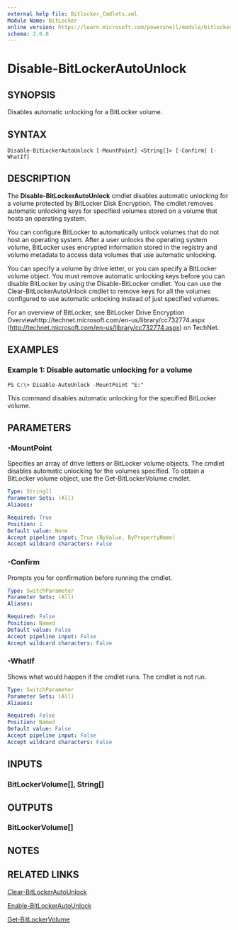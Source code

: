 ```yaml
---
external help file: Bitlocker_Cmdlets.xml
Module Name: BitLocker
online version: https://learn.microsoft.com/powershell/module/bitlocker/disable-bitlockerautounlock?view=windowsserver2012-ps&wt.mc_id=ps-gethelp
schema: 2.0.0
---
```


# Disable-BitLockerAutoUnlock

## SYNOPSIS
Disables automatic unlocking for a BitLocker volume.

## SYNTAX

```
Disable-BitLockerAutoUnlock [-MountPoint] <String[]> [-Confirm] [-WhatIf]
```

## DESCRIPTION
The **Disable-BitLockerAutoUnlock** cmdlet disables automatic unlocking for a volume protected by BitLocker Disk Encryption.
The cmdlet removes automatic unlocking keys for specified volumes stored on a volume that hosts an operating system.

You can configure BitLocker to automatically unlock volumes that do not host an operating system.
After a user unlocks the operating system volume, BitLocker uses encrypted information stored in the registry and volume metadata to access data volumes that use automatic unlocking.

You can specify a volume by drive letter, or you can specify a BitLocker volume object.
You must remove automatic unlocking keys before you can disable BitLocker by using the Disable-BitLocker cmdlet.
You can use the Clear-BitLockerAutoUnlock cmdlet to remove keys for all the volumes configured to use automatic unlocking instead of just specified volumes.

For an overview of BitLocker, see BitLocker Drive Encryption Overviewhttp://technet.microsoft.com/en-us/library/cc732774.aspx (http://technet.microsoft.com/en-us/library/cc732774.aspx) on TechNet.

## EXAMPLES

### Example 1: Disable automatic unlocking for a volume
```
PS C:\> Disable-AutoUnlock -MountPoint "E:"
```

This command disables automatic unlocking for the specified BitLocker volume.

## PARAMETERS

### -MountPoint
Specifies an array of drive letters or BitLocker volume objects.
The cmdlet disables automatic unlocking for the volumes specified.
To obtain a BitLocker volume object, use the Get-BitLockerVolume cmdlet.

```yaml
Type: String[]
Parameter Sets: (All)
Aliases: 

Required: True
Position: 1
Default value: None
Accept pipeline input: True (ByValue, ByPropertyName)
Accept wildcard characters: False
```

### -Confirm
Prompts you for confirmation before running the cmdlet.

```yaml
Type: SwitchParameter
Parameter Sets: (All)
Aliases: 

Required: False
Position: Named
Default value: False
Accept pipeline input: False
Accept wildcard characters: False
```

### -WhatIf
Shows what would happen if the cmdlet runs.
The cmdlet is not run.

```yaml
Type: SwitchParameter
Parameter Sets: (All)
Aliases: 

Required: False
Position: Named
Default value: False
Accept pipeline input: False
Accept wildcard characters: False
```

## INPUTS

### BitLockerVolume[], String[]

## OUTPUTS

### BitLockerVolume[]

## NOTES

## RELATED LINKS

[Clear-BitLockerAutoUnlock](./Clear-BitLockerAutoUnlock.md)

[Enable-BitLockerAutoUnlock](./Enable-BitLockerAutoUnlock.md)

[Get-BitLockerVolume](./Get-BitLockerVolume.md)

